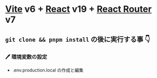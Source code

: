 # [Vite][ 01 ] v6 + [React][ 02 ] v19 + [React Router][ 03 ] v7

## `git clone && pnpm install` の後に実行する事 👇️

### 🖊️ 環境変数の設定

- .env.production.local の作成と編集

[ 01 ]: https://ja.vite.dev/
[ 02 ]: https://ja.react.dev/
[ 03 ]: https://reactrouter.com/
